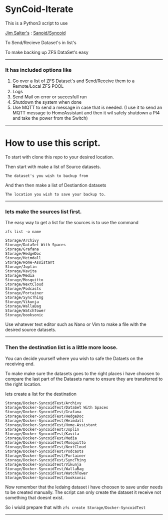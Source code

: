# SynCoid-Iterate

This is a Python3 script to use 

[Jim Salter's](https://github.com/jimsalterjrs) : [Sanoid/Syncoid](https://github.com/jimsalterjrs/sanoid) 

To Send/Recieve Dataset's in list's

To make backing up ZFS DataSet's easy

----

### It has included options like

1. Go over a list of ZFS Dataset's and Send/Receive them to a Remote/Local ZFS POOL
2. Logs
3. Send Mail on error or succesfull run
4. Shutdown the system when done
5. Use MQTT to send a message in case that is needed.
	(I use it to send an MQTT message to HomeAssistant and then it wil safely shutdown a PI4 and take the power from the Switch)
	
----

# How to use this script.

To start with clone this repo to your desired location.

Then start with make a list of Source datasets.
	
	The dataset's you wish to backup from
	
And then then make a list of Destiantion datasets
	
	The location you wish to save your backup to.
	
----

### lets make the sources list first.


The easy way to get a list for the sources is to use the command

```
zfs list -o name

Storage/Archivy
Storage/DataSet With Spaces
Storage/Grafana
Storage/HedgeDoc
Storage/Heimdall
Storage/Home-Assistant
Storage/Joplin
Storage/Kavita
Storage/Media
Storage/Mosquitto
Storage/NextCloud
Storage/Podcasts
Storage/Portainer
Storage/SyncThing
Storage/Vikunja
Storage/WallaBag
Storage/WatchTower
Storage/booksonic
```

Use whatever text editor such as Nano or Vim to make a file with the desired source datasets.

----

### Then the destination list is a little more loose.
You can decide yourself where you wish to safe the Dataets on the receiving end.

To make make sure the datasets goes to the right places i have choosen to compare the last part of the Datasets name to ensure they are transferred to the right location.

lets create a list for the destination

```
Storage/Docker-SyncoidTest/Archivy
Storage/Docker-SyncoidTest/DataSet With Spaces
Storage/Docker-SyncoidTest/Grafana
Storage/Docker-SyncoidTest/HedgeDoc
Storage/Docker-SyncoidTest/Heimdall
Storage/Docker-SyncoidTest/Home-Assistant
Storage/Docker-SyncoidTest/Joplin
Storage/Docker-SyncoidTest/Kavita
Storage/Docker-SyncoidTest/Media
Storage/Docker-SyncoidTest/Mosquitto
Storage/Docker-SyncoidTest/NextCloud
Storage/Docker-SyncoidTest/Podcasts
Storage/Docker-SyncoidTest/Portainer
Storage/Docker-SyncoidTest/SyncThing
Storage/Docker-SyncoidTest/Vikunja
Storage/Docker-SyncoidTest/WallaBag
Storage/Docker-SyncoidTest/WatchTower
Storage/Docker-SyncoidTest/booksonic
```

Now remember that the ledaing dataset i have choosen to save under needs to be created manually.
The script can only create the dataset it receive not something that doesnt exist.

So i wiuld prepare that with
`zfs create Storage/Docker-SyncoidTest`

----

